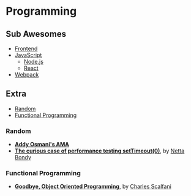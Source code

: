 # Programming

## Sub Awesomes

<!-- prettier-ignore-start -->

- [Frontend](frontend.md)
- [JavaScript](javascript/index.md)
  - [Node.js](javascript/Node.md)
  - [React](javascript/React.md)
- [Webpack](Webpack.md)

## Extra

<!-- TOC depthFrom:3 -->

- [Random](#random)
- [Functional Programming](#functional-programming)

<!-- /TOC -->

<!-- prettier-ignore-end -->

### Random

- **[Addy Osmani's AMA](https://dev.to/addyosmani/im-addy-osmani-ask-me-anything-596c/comments)**
- **[The curious case of performance testing setTimeout(0)](https://medium.freecodecamp.org/the-curious-case-of-performance-testing-settimeout-0-347059a28acf)**, by [Netta Bondy](https://medium.freecodecamp.org/@NettaB)

### Functional Programming

- **[Goodbye, Object Oriented Programming](https://medium.com/@cscalfani/goodbye-object-oriented-programming-a59cda4c0e53)**, by [Charles Scalfani](https://medium.com/@cscalfani)
